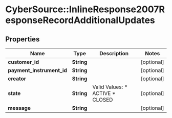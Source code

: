 # CyberSource::InlineResponse2007ResponseRecordAdditionalUpdates

## Properties
Name | Type | Description | Notes
------------ | ------------- | ------------- | -------------
**customer_id** | **String** |  | [optional] 
**payment_instrument_id** | **String** |  | [optional] 
**creator** | **String** |  | [optional] 
**state** | **String** | Valid Values:   * ACTIVE   * CLOSED  | [optional] 
**message** | **String** |  | [optional] 


